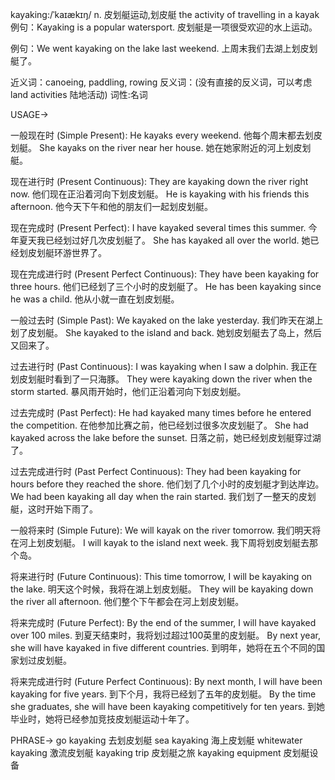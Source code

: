 kayaking:/ˈkaɪækɪŋ/
n.
皮划艇运动,划皮艇
the activity of travelling in a kayak
例句：Kayaking is a popular watersport. 皮划艇是一项很受欢迎的水上运动。

例句：We went kayaking on the lake last weekend. 上周末我们去湖上划皮划艇了。

近义词：canoeing, paddling, rowing
反义词：(没有直接的反义词，可以考虑 land activities 陆地活动)
词性:名词


USAGE->

一般现在时 (Simple Present):
He kayaks every weekend. 他每个周末都去划皮划艇。
She kayaks on the river near her house.  她在她家附近的河上划皮划艇。


现在进行时 (Present Continuous):
They are kayaking down the river right now. 他们现在正沿着河向下划皮划艇。
He is kayaking with his friends this afternoon. 他今天下午和他的朋友们一起划皮划艇。


现在完成时 (Present Perfect):
I have kayaked several times this summer.  今年夏天我已经划过好几次皮划艇了。
She has kayaked all over the world. 她已经划皮划艇环游世界了。


现在完成进行时 (Present Perfect Continuous):
They have been kayaking for three hours.  他们已经划了三个小时的皮划艇了。
He has been kayaking since he was a child. 他从小就一直在划皮划艇。


一般过去时 (Simple Past):
We kayaked on the lake yesterday. 我们昨天在湖上划了皮划艇。
She kayaked to the island and back. 她划皮划艇去了岛上，然后又回来了。


过去进行时 (Past Continuous):
I was kayaking when I saw a dolphin. 我正在划皮划艇时看到了一只海豚。
They were kayaking down the river when the storm started.  暴风雨开始时，他们正沿着河向下划皮划艇。


过去完成时 (Past Perfect):
He had kayaked many times before he entered the competition.  在他参加比赛之前，他已经划过很多次皮划艇了。
She had kayaked across the lake before the sunset.  日落之前，她已经划皮划艇穿过湖了。


过去完成进行时 (Past Perfect Continuous):
They had been kayaking for hours before they reached the shore. 他们划了几个小时的皮划艇才到达岸边。
We had been kayaking all day when the rain started. 我们划了一整天的皮划艇，这时开始下雨了。


一般将来时 (Simple Future):
We will kayak on the river tomorrow. 我们明天将在河上划皮划艇。
I will kayak to the island next week.  我下周将划皮划艇去那个岛。


将来进行时 (Future Continuous):
This time tomorrow, I will be kayaking on the lake. 明天这个时候，我将在湖上划皮划艇。
They will be kayaking down the river all afternoon. 他们整个下午都会在河上划皮划艇。


将来完成时 (Future Perfect):
By the end of the summer, I will have kayaked over 100 miles. 到夏天结束时，我将划过超过100英里的皮划艇。
By next year, she will have kayaked in five different countries. 到明年，她将在五个不同的国家划过皮划艇。


将来完成进行时 (Future Perfect Continuous):
By next month, I will have been kayaking for five years. 到下个月，我将已经划了五年的皮划艇。
By the time she graduates, she will have been kayaking competitively for ten years. 到她毕业时，她将已经参加竞技皮划艇运动十年了。


PHRASE->
go kayaking 去划皮划艇
sea kayaking 海上皮划艇
whitewater kayaking 激流皮划艇
kayaking trip 皮划艇之旅
kayaking equipment 皮划艇设备

